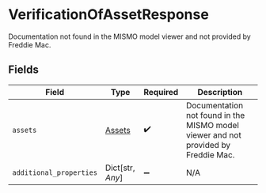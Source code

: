 # VerificationOfAssetResponse

Documentation not found in the MISMO model viewer and not provided by Freddie Mac.


## Fields

| Field                                                                              | Type                                                                               | Required                                                                           | Description                                                                        |
| ---------------------------------------------------------------------------------- | ---------------------------------------------------------------------------------- | ---------------------------------------------------------------------------------- | ---------------------------------------------------------------------------------- |
| `assets`                                                                           | [Assets](../../models/shared/assets.md)                                            | :heavy_check_mark:                                                                 | Documentation not found in the MISMO model viewer and not provided by Freddie Mac. |
| `additional_properties`                                                            | Dict[str, *Any*]                                                                   | :heavy_minus_sign:                                                                 | N/A                                                                                |